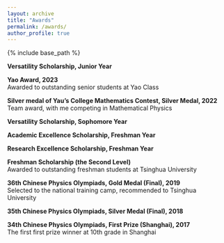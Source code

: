 ```yaml
---
layout: archive
title: "Awards"
permalink: /awards/
author_profile: true
---
```


{% include base_path %}

**Versatility Scholarship, Junior Year**

**Yao Award, 2023**  
Awarded to outstanding senior students at Yao Class

**Silver medal of Yau’s College Mathematics Contest, Silver Medal, 2022**  
Team award, with me competing in Mathematical Physics

**Versatility Scholarship, Sophomore Year**

**Academic Excellence Scholarship, Freshman Year**

**Research Excellence Scholarship, Freshman Year**

**Freshman Scholarship (the Second Level)**  
Awarded to outstanding freshman students at Tsinghua University

**36th Chinese Physics Olympiads, Gold Medal (Final), 2019**  
Selected to the national training camp, recommended to Tsinghua University

**35th Chinese Physics Olympiads, Silver Medal (Final), 2018**

**34th Chinese Physics Olympiads, First Prize (Shanghai), 2017**  
The first first prize winner at 10th grade in Shanghai

